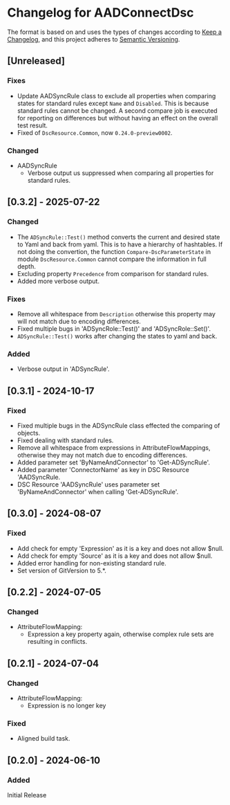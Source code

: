 # Changelog for AADConnectDsc

The format is based on and uses the types of changes according to [Keep a Changelog](https://keepachangelog.com/en/1.0.0/),
and this project adheres to [Semantic Versioning](https://semver.org/spec/v2.0.0.html).

## [Unreleased]

### Fixes

- Update AADSyncRule class to exclude all properties when comparing states for
  standard rules except `Name` and `Disabled`. This is because standard rules
  cannot be changed. A second compare job is executed for reporting on
  differences but without having an effect on the overall test result.
- Fixed of `DscResource.Common`, now `0.24.0-preview0002`.

### Changed

- AADSyncRule
  - Verbose output us suppressed when comparing all properties for standard rules.

## [0.3.2] - 2025-07-22

### Changed

- The `ADSyncRule::Test()` method converts the current and desired state to
  Yaml and back from yaml. This is to have a hierarchy of hashtables. If
  not doing the convertion, the function `Compare-DscParameterState` in
  module `DscResource.Common` cannot compare the information in full depth.
- Excluding property `Precedence` from comparison for standard rules.
- Added more verbose output.

### Fixes

- Remove all whitespace from `Description` otherwise this property may will not
  match due to encoding differences.
- Fixed multiple bugs in 'ADSyncRole::Test()' and 'ADSyncRole::Set()'.  
- `ADSyncRule::Test()` works after changing the states to yaml and back.

### Added

- Verbose output in 'ADSyncRule'.

## [0.3.1] - 2024-10-17

### Fixed

- Fixed multiple bugs in the ADSyncRule class effected the comparing of objects.
- Fixed dealing with standard rules.
- Remove all whitespace from expressions in AttributeFlowMappings, otherwise they
  may not match due to encoding differences.
- Added parameter set 'ByNameAndConnector' to 'Get-ADSyncRule'.
- Added parameter 'ConnectorName' as key in DSC Resource 'AADSyncRule.
- DSC Resource 'AADSyncRule' uses parameter set 'ByNameAndConnector' when
  calling 'Get-ADSyncRule'.

## [0.3.0] - 2024-08-07

### Fixed

- Add check for empty 'Expression' as it is a key and does not allow $null.
- Add check for empty 'Source' as it is a key and does not allow $null.
- Added error handling for non-existing standard rule.
- Set version of GitVersion to 5.*.

## [0.2.2] - 2024-07-05

### Changed

- AttributeFlowMapping:
  - Expression a key property again, otherwise complex rule sets
    are resulting in conflicts.

## [0.2.1] - 2024-07-04

### Changed

- AttributeFlowMapping:
  - Expression is no longer key

### Fixed

- Aligned build task.

## [0.2.0] - 2024-06-10

### Added

Initial Release
